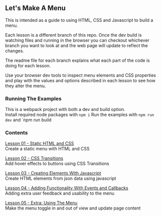 ## Let's Make A Menu

This is intended as a guide to using HTML, CSS and Javascript to build a menu.  

Each lesson is a different branch of this repo. Once the dev build is watching files and running in the browser you can checkout whichever branch you want to look at and the web page will update to reflect the changes.

The readme file for each branch explains what each part of the code is doing for each lesson.  

Use your browser dev tools to inspect menu elements and CSS properties and play with the values and options described in each lesson to see how they alter the menu.

### Running The Examples

This is a webpack project with both a dev and build option.  
Install required node packages with `npm i`
Run the examples with `npm run dev`  and `npm run build  

### Contents

[Lesson 01 - Static HTML and CSS](https://github.com/mdooneymill/lets-make-a-menu/tree/01)  
Create a static menu with HTML and CSS

[Lesson 02 - CSS Transitions](https://github.com/mdooneymill/lets-make-a-menu/tree/02)  
Add hover effects to buttons using CSS Transitions

[Lesson 03 - Creating Elements With Javascript](https://github.com/mdooneymill/lets-make-a-menu/tree/03)  
Create HTML elements from json data using javascript

[Lesson 04 - Adding Functionality With Events and Callbacks](https://github.com/mdooneymill/lets-make-a-menu/tree/04)  
Adding extra user feedback and usability to the menu

[Lesson 05 - Extra: Using The Menu](https://github.com/mdooneymill/lets-make-a-menu/tree/04)  
Make the menu toggle in and out of view and update page content